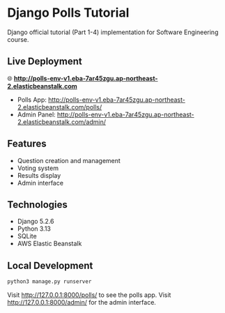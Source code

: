 # Django Polls Tutorial

Django official tutorial (Part 1-4) implementation for Software Engineering course.

## Live Deployment
🌐 **http://polls-env-v1.eba-7ar45zgu.ap-northeast-2.elasticbeanstalk.com**

- Polls App: http://polls-env-v1.eba-7ar45zgu.ap-northeast-2.elasticbeanstalk.com/polls/
- Admin Panel: http://polls-env-v1.eba-7ar45zgu.ap-northeast-2.elasticbeanstalk.com/admin/

## Features
- Question creation and management
- Voting system
- Results display
- Admin interface

## Technologies
- Django 5.2.6
- Python 3.13
- SQLite
- AWS Elastic Beanstalk

## Local Development
```bash
python3 manage.py runserver
```

Visit http://127.0.0.1:8000/polls/ to see the polls app.
Visit http://127.0.0.1:8000/admin/ for the admin interface.
